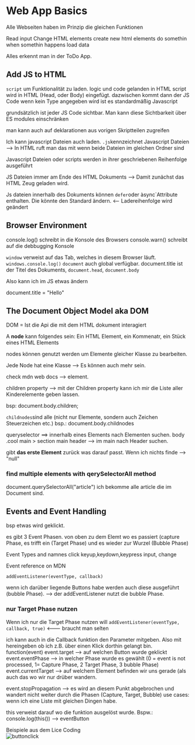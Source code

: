 # Web App Basics

Alle Webseiten haben im Prinzip die gleichen Funktionen

Read input
Change HTML elements
create new html elements
do somethin when somethin happens
load data

Alles erkennt man in der ToDo App.

## Add JS to HTML

`script` um Funktionalität zu laden. logic und code gelanden in HTML
script wird in HTML (Head, oder Body) eingefügt. dazwischen kommt dann der JS Code
wenn kein Type angegeben wird ist es standardmäßig Javascript

grundsätzlich ist jeder JS Code sichtbar. Man kann diese Sichtbarkeit über ES modules einschränken

man kann auch auf deklarationen aus vorigen Skriptteilen zugreifen

Ich kann javascript Dateien auch laden. `.js`kennzeichnet Javascript Dateien --> In HTML ruft man das mit <script src="script.js"></script> wenn beide Dateien im gleichen Ordner sind

Javascript Dateien oder scripts werden in ihrer geschriebenen Reihenfolge ausgeführt

JS Dateien immer am Ende des HTML Dokuments --> Damit zunächst das HTML Zeug geladen wird.

Js dateien innerhalb des Dokuments können `defer`oder àsync`Attribute enthalten. Die könnte den Standard ändern. <-- Ladereihenfolge wird geändert


## Browser Environment

console.log() schreibt in die Konsole des Browsers
console.warn() schreibt auf die debbugging Konsole


`window` verweist auf das Tab, welches in diesem Browser läuft. `windows.console.log()`
`document` auch global verfügbar. document.title ist der Titel des Dokuments, `document.head`, `document.body`

Also kann ich im JS etwas ändern

document.title = "Hello"


## The Document Object Model aka DOM

DOM = Ist die Api die mit dem HTML dokument interagiert

A **node** kann folgendes sein: Ein HTML Element, ein Kommenatr, ein Stück eines HTML Elements

nodes können genutzt werden um Elemente gleicher Klasse zu bearbeiten.

Jede Node hat eine Klasse --> Es können auch mehr sein.

check mdn web docs --> element.


children property --> mit der Children property kann ich mir die Liste aller Kinderelemente geben lassen.

bsp: document.body.children;

`childnodes`sind alle (nicht nur Elemente, sondern auch Zeichen Steuerzeichen etc.)
bsp.: document.body.childnodes


queryselector ==> innerhalb eines Elements nach Elementen suchen.
body
.cool
main > section
main header --> im main nach Header suchen.

gibt **das erste Element** zurück was darauf passt.
Wenn ich nichts finde --> "null"



### find multiple elements with qerySelectorAll method

document.querySelectorAll("article")
ich bekomme alle article die im Document sind.


## Events and Event Handling

bsp etwas wird geklickt.

es gibt 3 Event Phasen. von oben zu dem Elemt wo es passiert (capture Phase, es trifft ein (Target Phase) und es wieder zur Wurzel (Bubble Phase)

Event Types and namnes
click
keyup,keydown,keypress
input, change

Event reference on MDN

`addEventListener(eventType, callback)`

wenn ich darüber liegende Buttons habe werden auch diese ausgeführt (bubble Phase). --> der addEventListener nutzt die bubble Phase.

### nur Target Phase nutzen
Wenn ich nur die Target Phase nutzen will `addEventListener(eventType, callback, true)`  <--- braucht man selten


ich kann auch in die Callback funktion den Parameter mitgeben. Also mit hereingeben ob ich z.B. über einen Klick dorthin gelangt bin.
function(event)
event.target --> auf welchen Button wurde geklickt
event.eventPhase --> in welcher Phase wurde es gewählt (0 = event is not processed, 1= Capture Phase, 2 Target Phase, 3 bubble Phase)
event.currentTarget --> auf welchem Element befinden wir uns gerade (als auch das wo wir nur drüber wandern.

event.stopPropagation --> es wird an diesem Punkt abgebrochen und wandert nicht weiter durch die Phasen (Capture, Target, Bubble)
use cases: wenn ich eine Liste mit gleichen Dingen habe. 



this verweist darauf wo die funktion ausgelöst wurde. Bspw.: console.log(this()) --> eventButton

Beispiele aus dem Lice Coding
<br>
![buttonclick](https://user-images.githubusercontent.com/104325830/171432101-9ea76daf-e20b-4510-985b-fbb32b9072bb.JPG)
<br>
